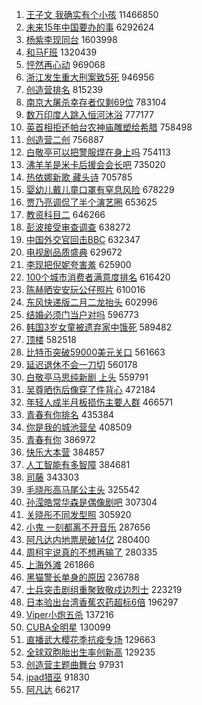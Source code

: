 1. [王子文 我确实有个小孩](https://s.weibo.com/weibo?q=%E7%8E%8B%E5%AD%90%E6%96%87%20%E6%88%91%E7%A1%AE%E5%AE%9E%E6%9C%89%E4%B8%AA%E5%B0%8F%E5%AD%A9&Refer=top) 11466850
1. [未来15年中国要办的事](https://s.weibo.com/weibo?q=%23%E6%9C%AA%E6%9D%A515%E5%B9%B4%E4%B8%AD%E5%9B%BD%E8%A6%81%E5%8A%9E%E7%9A%84%E4%BA%8B%23&Refer=top) 6292624
1. [杨紫李现同台](https://s.weibo.com/weibo?q=%23%E6%9D%A8%E7%B4%AB%E6%9D%8E%E7%8E%B0%E5%90%8C%E5%8F%B0%23&Refer=top) 1603998
1. [和马F班](https://s.weibo.com/weibo?q=%23%E5%92%8C%E9%A9%ACF%E7%8F%AD%23&Refer=top) 1320439
1. [怦然再心动](https://s.weibo.com/weibo?q=%E6%80%A6%E7%84%B6%E5%86%8D%E5%BF%83%E5%8A%A8&Refer=top) 969068
1. [浙江发生重大刑案致5死](https://s.weibo.com/weibo?q=%23%E6%B5%99%E6%B1%9F%E5%8F%91%E7%94%9F%E9%87%8D%E5%A4%A7%E5%88%91%E6%A1%88%E8%87%B45%E6%AD%BB%23&Refer=top) 946956
1. [创造营排名](https://s.weibo.com/weibo?q=%23%E5%88%9B%E9%80%A0%E8%90%A5%E6%8E%92%E5%90%8D%23&Refer=top) 815239
1. [南京大屠杀幸存者仅剩69位](https://s.weibo.com/weibo?q=%23%E5%8D%97%E4%BA%AC%E5%A4%A7%E5%B1%A0%E6%9D%80%E5%B9%B8%E5%AD%98%E8%80%85%E4%BB%85%E5%89%A969%E4%BD%8D%23&Refer=top) 783104
1. [数万印度人跳入恒河沐浴](https://s.weibo.com/weibo?q=%E6%95%B0%E4%B8%87%E5%8D%B0%E5%BA%A6%E4%BA%BA%E8%B7%B3%E5%85%A5%E6%81%92%E6%B2%B3%E6%B2%90%E6%B5%B4&Refer=top) 777177
1. [英首相拒还帕台农神庙雕塑给希腊](https://s.weibo.com/weibo?q=%E8%8B%B1%E9%A6%96%E7%9B%B8%E6%8B%92%E8%BF%98%E5%B8%95%E5%8F%B0%E5%86%9C%E7%A5%9E%E5%BA%99%E9%9B%95%E5%A1%91%E7%BB%99%E5%B8%8C%E8%85%8A&Refer=top) 758498
1. [创造营二创](https://s.weibo.com/weibo?q=%E5%88%9B%E9%80%A0%E8%90%A5%E4%BA%8C%E5%88%9B&Refer=top) 756887
1. [白敬亭可以把警服焊在身上吗](https://s.weibo.com/weibo?q=%23%E7%99%BD%E6%95%AC%E4%BA%AD%E5%8F%AF%E4%BB%A5%E6%8A%8A%E8%AD%A6%E6%9C%8D%E7%84%8A%E5%9C%A8%E8%BA%AB%E4%B8%8A%E5%90%97%23&Refer=top) 754113
1. [沸羊羊是米卡后援会会长吧](https://s.weibo.com/weibo?q=%23%E6%B2%B8%E7%BE%8A%E7%BE%8A%E6%98%AF%E7%B1%B3%E5%8D%A1%E5%90%8E%E6%8F%B4%E4%BC%9A%E4%BC%9A%E9%95%BF%E5%90%A7%23&Refer=top) 735020
1. [热依娜新歌 藏头诗](https://s.weibo.com/weibo?q=%E7%83%AD%E4%BE%9D%E5%A8%9C%E6%96%B0%E6%AD%8C%20%E8%97%8F%E5%A4%B4%E8%AF%97&Refer=top) 705785
1. [婴幼儿戴儿童口罩有窒息风险](https://s.weibo.com/weibo?q=%23%E5%A9%B4%E5%B9%BC%E5%84%BF%E6%88%B4%E5%84%BF%E7%AB%A5%E5%8F%A3%E7%BD%A9%E6%9C%89%E7%AA%92%E6%81%AF%E9%A3%8E%E9%99%A9%23&Refer=top) 678229
1. [贾乃亮调侃了半个演艺圈](https://s.weibo.com/weibo?q=%23%E8%B4%BE%E4%B9%83%E4%BA%AE%E8%B0%83%E4%BE%83%E4%BA%86%E5%8D%8A%E4%B8%AA%E6%BC%94%E8%89%BA%E5%9C%88%23&Refer=top) 653625
1. [教资科目二](https://s.weibo.com/weibo?q=%23%E6%95%99%E8%B5%84%E7%A7%91%E7%9B%AE%E4%BA%8C%23&Refer=top) 646266
1. [彭波接受审查调查](https://s.weibo.com/weibo?q=%23%E5%BD%AD%E6%B3%A2%E6%8E%A5%E5%8F%97%E5%AE%A1%E6%9F%A5%E8%B0%83%E6%9F%A5%23&Refer=top) 638272
1. [中国外交官回击BBC](https://s.weibo.com/weibo?q=%23%E4%B8%AD%E5%9B%BD%E5%A4%96%E4%BA%A4%E5%AE%98%E5%9B%9E%E5%87%BBBBC%23&Refer=top) 632347
1. [电视剧品质盛典](https://s.weibo.com/weibo?q=%E7%94%B5%E8%A7%86%E5%89%A7%E5%93%81%E8%B4%A8%E7%9B%9B%E5%85%B8&Refer=top) 629672
1. [李现把倪妮夸害羞](https://s.weibo.com/weibo?q=%E6%9D%8E%E7%8E%B0%E6%8A%8A%E5%80%AA%E5%A6%AE%E5%A4%B8%E5%AE%B3%E7%BE%9E&Refer=top) 625900
1. [100个城市消费者满意度排名](https://s.weibo.com/weibo?q=%23100%E4%B8%AA%E5%9F%8E%E5%B8%82%E6%B6%88%E8%B4%B9%E8%80%85%E6%BB%A1%E6%84%8F%E5%BA%A6%E6%8E%92%E5%90%8D%23&Refer=top) 616420
1. [陈赫晒安安玩公仔照片](https://s.weibo.com/weibo?q=%23%E9%99%88%E8%B5%AB%E6%99%92%E5%AE%89%E5%AE%89%E7%8E%A9%E5%85%AC%E4%BB%94%E7%85%A7%E7%89%87%23&Refer=top) 610016
1. [东风快递版二月二龙抬头](https://s.weibo.com/weibo?q=%E4%B8%9C%E9%A3%8E%E5%BF%AB%E9%80%92%E7%89%88%E4%BA%8C%E6%9C%88%E4%BA%8C%E9%BE%99%E6%8A%AC%E5%A4%B4&Refer=top) 602996
1. [结婚必须门当户对吗](https://s.weibo.com/weibo?q=%23%E7%BB%93%E5%A9%9A%E5%BF%85%E9%A1%BB%E9%97%A8%E5%BD%93%E6%88%B7%E5%AF%B9%E5%90%97%23&Refer=top) 596773
1. [韩国3岁女童被遗弃家中饿死](https://s.weibo.com/weibo?q=%23%E9%9F%A9%E5%9B%BD3%E5%B2%81%E5%A5%B3%E7%AB%A5%E8%A2%AB%E9%81%97%E5%BC%83%E5%AE%B6%E4%B8%AD%E9%A5%BF%E6%AD%BB%23&Refer=top) 589482
1. [顶楼](https://s.weibo.com/weibo?q=%E9%A1%B6%E6%A5%BC&Refer=top) 582518
1. [比特币突破59000美元关口](https://s.weibo.com/weibo?q=%23%E6%AF%94%E7%89%B9%E5%B8%81%E7%AA%81%E7%A0%B459000%E7%BE%8E%E5%85%83%E5%85%B3%E5%8F%A3%23&Refer=top) 561663
1. [延迟退休不会一刀切](https://s.weibo.com/weibo?q=%23%E5%BB%B6%E8%BF%9F%E9%80%80%E4%BC%91%E4%B8%8D%E4%BC%9A%E4%B8%80%E5%88%80%E5%88%87%23&Refer=top) 560178
1. [白敬亭马思纯新剧 上头](https://s.weibo.com/weibo?q=%E7%99%BD%E6%95%AC%E4%BA%AD%E9%A9%AC%E6%80%9D%E7%BA%AF%E6%96%B0%E5%89%A7%20%E4%B8%8A%E5%A4%B4&Refer=top) 559791
1. [吴尊晒伤后像穿了件背心](https://s.weibo.com/weibo?q=%23%E5%90%B4%E5%B0%8A%E6%99%92%E4%BC%A4%E5%90%8E%E5%83%8F%E7%A9%BF%E4%BA%86%E4%BB%B6%E8%83%8C%E5%BF%83%23&Refer=top) 472184
1. [年轻人成半月板损伤主要人群](https://s.weibo.com/weibo?q=%23%E5%B9%B4%E8%BD%BB%E4%BA%BA%E6%88%90%E5%8D%8A%E6%9C%88%E6%9D%BF%E6%8D%9F%E4%BC%A4%E4%B8%BB%E8%A6%81%E4%BA%BA%E7%BE%A4%23&Refer=top) 466571
1. [青春有你排名](https://s.weibo.com/weibo?q=%E9%9D%92%E6%98%A5%E6%9C%89%E4%BD%A0%E6%8E%92%E5%90%8D&Refer=top) 435384
1. [你是我的城池营垒](https://s.weibo.com/weibo?q=%E4%BD%A0%E6%98%AF%E6%88%91%E7%9A%84%E5%9F%8E%E6%B1%A0%E8%90%A5%E5%9E%92&Refer=top) 408509
1. [青春有你](https://s.weibo.com/weibo?q=%E9%9D%92%E6%98%A5%E6%9C%89%E4%BD%A0&Refer=top) 386972
1. [快乐大本营](https://s.weibo.com/weibo?q=%E5%BF%AB%E4%B9%90%E5%A4%A7%E6%9C%AC%E8%90%A5&Refer=top) 384857
1. [人工智能有多智障](https://s.weibo.com/weibo?q=%23%E4%BA%BA%E5%B7%A5%E6%99%BA%E8%83%BD%E6%9C%89%E5%A4%9A%E6%99%BA%E9%9A%9C%23&Refer=top) 384681
1. [司藤](https://s.weibo.com/weibo?q=%E5%8F%B8%E8%97%A4&Refer=top) 343303
1. [毛晓彤高马尾公主头](https://s.weibo.com/weibo?q=%E6%AF%9B%E6%99%93%E5%BD%A4%E9%AB%98%E9%A9%AC%E5%B0%BE%E5%85%AC%E4%B8%BB%E5%A4%B4&Refer=top) 325542
1. [孙滢皓常华森是偶像剧吧](https://s.weibo.com/weibo?q=%23%E5%AD%99%E6%BB%A2%E7%9A%93%E5%B8%B8%E5%8D%8E%E6%A3%AE%E6%98%AF%E5%81%B6%E5%83%8F%E5%89%A7%E5%90%A7%23&Refer=top) 307304
1. [关晓彤不同发型照](https://s.weibo.com/weibo?q=%23%E5%85%B3%E6%99%93%E5%BD%A4%E4%B8%8D%E5%90%8C%E5%8F%91%E5%9E%8B%E7%85%A7%23&Refer=top) 305920
1. [小鬼 一刻都离不开音乐](https://s.weibo.com/weibo?q=%E5%B0%8F%E9%AC%BC%20%E4%B8%80%E5%88%BB%E9%83%BD%E7%A6%BB%E4%B8%8D%E5%BC%80%E9%9F%B3%E4%B9%90&Refer=top) 287656
1. [阿凡达内地票房破14亿](https://s.weibo.com/weibo?q=%23%E9%98%BF%E5%87%A1%E8%BE%BE%E5%86%85%E5%9C%B0%E7%A5%A8%E6%88%BF%E7%A0%B414%E4%BA%BF%23&Refer=top) 280400
1. [周柯宇说真的不想再输了](https://s.weibo.com/weibo?q=%23%E5%91%A8%E6%9F%AF%E5%AE%87%E8%AF%B4%E7%9C%9F%E7%9A%84%E4%B8%8D%E6%83%B3%E5%86%8D%E8%BE%93%E4%BA%86%23&Refer=top) 280335
1. [上海外滩](https://s.weibo.com/weibo?q=%E4%B8%8A%E6%B5%B7%E5%A4%96%E6%BB%A9&Refer=top) 261866
1. [黑猫警长单身的原因](https://s.weibo.com/weibo?q=%23%E9%BB%91%E7%8C%AB%E8%AD%A6%E9%95%BF%E5%8D%95%E8%BA%AB%E7%9A%84%E5%8E%9F%E5%9B%A0%23&Refer=top) 236788
1. [士兵突击剧组重聚致敬戍边烈士](https://s.weibo.com/weibo?q=%23%E5%A3%AB%E5%85%B5%E7%AA%81%E5%87%BB%E5%89%A7%E7%BB%84%E9%87%8D%E8%81%9A%E8%87%B4%E6%95%AC%E6%88%8D%E8%BE%B9%E7%83%88%E5%A3%AB%23&Refer=top) 223219
1. [日本验出台湾香蕉农药超标6倍](https://s.weibo.com/weibo?q=%E6%97%A5%E6%9C%AC%E9%AA%8C%E5%87%BA%E5%8F%B0%E6%B9%BE%E9%A6%99%E8%95%89%E5%86%9C%E8%8D%AF%E8%B6%85%E6%A0%876%E5%80%8D&Refer=top) 196297
1. [Viper小炮五杀](https://s.weibo.com/weibo?q=Viper%E5%B0%8F%E7%82%AE%E4%BA%94%E6%9D%80&Refer=top) 137216
1. [CUBA全明星](https://s.weibo.com/weibo?q=%23CUBA%E5%85%A8%E6%98%8E%E6%98%9F%23&Refer=top) 130099
1. [直播武大樱花季抗疫专场](https://s.weibo.com/weibo?q=%23%E7%9B%B4%E6%92%AD%E6%AD%A6%E5%A4%A7%E6%A8%B1%E8%8A%B1%E5%AD%A3%E6%8A%97%E7%96%AB%E4%B8%93%E5%9C%BA%23&Refer=top) 129663
1. [全球双胞胎出生率创新高](https://s.weibo.com/weibo?q=%23%E5%85%A8%E7%90%83%E5%8F%8C%E8%83%9E%E8%83%8E%E5%87%BA%E7%94%9F%E7%8E%87%E5%88%9B%E6%96%B0%E9%AB%98%23&Refer=top) 129235
1. [创造营主题曲舞台](https://s.weibo.com/weibo?q=%E5%88%9B%E9%80%A0%E8%90%A5%E4%B8%BB%E9%A2%98%E6%9B%B2%E8%88%9E%E5%8F%B0&Refer=top) 97931
1. [ipad猎巫](https://s.weibo.com/weibo?q=%23ipad%E7%8C%8E%E5%B7%AB%23&Refer=top) 91830
1. [阿凡达](https://s.weibo.com/weibo?q=%E9%98%BF%E5%87%A1%E8%BE%BE&Refer=top) 66217